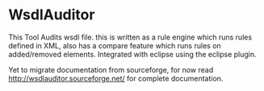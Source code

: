 WsdlAuditor
===========

This Tool Audits wsdl file. this is written as a rule engine which runs rules defined in XML, also has a compare feature which runs rules on added/removed elements. Integrated with eclipse using the eclipse plugin.

Yet to migrate documentation from sourceforge, for now read http://wsdlauditor.sourceforge.net/ for complete documentation.